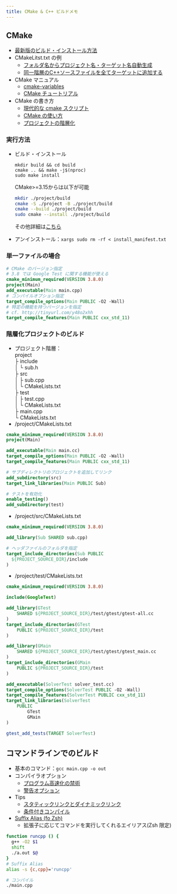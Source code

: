 ```yaml
---
title: CMake & C++ ビルドメモ
---
```


## CMake

- [最新版のビルド・インストール方法](https://cmake.org/install/)
- CMakeLitst.txt の例
  - [フォルダ名からプロジェクト名・ターゲット名自動生成](https://gist.github.com/applejxd/3283739b41de073f3cde07771e48be75)
  - [同一階層のC++ソースファイルを全てターゲットに追加する](https://gist.github.com/applejxd/111ad0f3dcdebbb6a269759e8cf25bd5)
- CMake マニュアル
  - [cmake-variables](https://tinyurl.com/yfbepgg9)
  - [CMake チュートリアル](http://opencv.jp/cmake/cmake_tutorial.html)
- CMake の書き方
  - [現代的な cmake スクリプト](https://tinyurl.com/yfmlbw6v)
  - [CMake の使い方](https://tinyurl.com/ye25hbaf)
  - [プロジェクトの階層化](https://kamino.hatenablog.com/entry/cmake_tutorial2)

### 実行方法

- ビルド・インストール

  ```shell
  mkdir build && cd build
  cmake .. && make -j$(nproc)
  sudo make install
  ```

  CMake>=3.15からは以下が可能
  
  ```bash
  mkdir ./project/build
  cmake -S ./project -B ./project/build
  cmake --build ./project/build
  sudo cmake --install ./project/build 
  ```
  
  その他詳細は[こちら](https://qiita.com/osamu0329/items/0a72ee32ee6934a7edf7)

- アンインストール：`xargs sudo rm -rf < install_manifest.txt`

### 単一ファイルの場合

```cmake
# CMake のバージョン指定
# 3.8 では Google Test に関する機能が使える
cmake_minimum_required(VERSION 3.8.0)
project(Main)
add_executable(Main main.cpp)
# コンパイルオプション指定
target_compile_options(Main PUBLIC -O2 -Wall)
# 特定の機能を持つバージョンを指定
# cf. http://tinyurl.com/y48o2xhh
target_compile_features(Main PUBLIC cxx_std_11)
```

### 階層化プロジェクトのビルド

- プロジェクト階層：<br>
project<br>
 ├ include<br>
 │ └ sub.h<br>
 ├ src<br>
 │ ├ sub.cpp<br>
 │ └ CMakeLists.txt<br>
 ├ test<br>
 │ ├ test.cpp<br>
 │ └ CMakeLists.txt<br>
 ├ main.cpp<br>
 └ CMakeLists.txt
- /project/CMakeLists.txt

```cmake
cmake_minimum_required(VERSION 3.8.0)
project(Main)

add_executable(Main main.cc)
target_compile_options(Main PUBLIC -O2 -Wall)
target_compile_features(Main PUBLIC cxx_std_11)

# サブディレクトリのプロジェクトを追加してリンク
add_subdirectory(src)
target_link_libraries(Main PUBLIC Sub)

# テストを有効化
enable_testing()
add_subdirectory(test)
```

- /project/src/CMakeLists.txt

```cmake
cmake_minimum_required(VERSION 3.8.0)

add_library(Sub SHARED sub.cpp)

# ヘッダファイルのフォルダを指定
target_include_directories(Sub PUBLIC
  ${PROJECT_SOURCE_DIR}/include
)
```

- /project/test/CMakeLists.txt

```cmake
cmake_minimum_required(VERSION 3.8.0)

include(GoogleTest)

add_library(GTest
    SHARED ${PROJECT_SOURCE_DIR}/test/gtest/gtest-all.cc
)
target_include_directories(GTest
    PUBLIC ${PROJECT_SOURCE_DIR}/test
)

add_library(GMain
    SHARED ${PROJECT_SOURCE_DIR}/test/gtest/gtest_main.cc
)
target_include_directories(GMain
    PUBLIC ${PROJECT_SOURCE_DIR}/test
)

add_executable(SolverTest solver_test.cc)
target_compile_options(SolverTest PUBLIC -O2 -Wall)
target_compile_features(SolverTest PUBLIC cxx_std_11)
target_link_libraries(SolverTest
    PUBLIC
        GTest
        GMain
)

gtest_add_tests(TARGET SolverTest)
```

## コマンドラインでのビルド

- 基本のコマンド：`gcc main.cpp -o out`
- コンパイラオプション
  - [プログラム高速化の禁術](https://tinyurl.com/y8rfnqjh)
  - [警告オプション](https://tinyurl.com/yhjbpj2d)
- Tips
  - [スタティックリンクとダイナミックリンク](https://tinyurl.com/yff4q2tf)
  - [条件付きコンパイル](http://www.wisdomsoft.jp/383.html)
- [Suffix Alias (fo Zsh)](https://tinyurl.com/yfdhr4cz)
  - 拡張子に応じてコマンドを実行してくれるエイリアス(Zsh 限定)
  
```zsh
function runcpp () {
  g++ -O2 $1
  shift
  ./a.out $@ 
}
# Suffix Alias
alias -s {c,cpp}='runcpp'    

# コンパイル
./main.cpp
```
